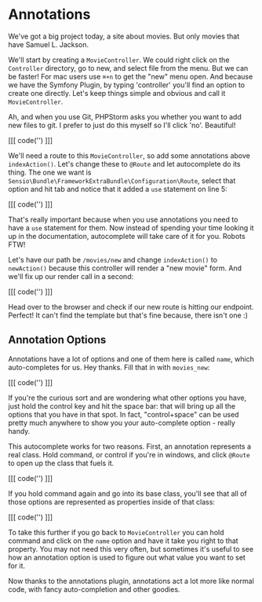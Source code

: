 # Annotations

We've got a big project today, a site about movies. But only movies that 
have Samuel L. Jackson.

We'll start by creating a `MovieController`. We could right click on the
`Controller` directory, go to new, and select file from the menu. But we can
be faster! For mac users use `⌘+n` to get the "new" menu open. And because
we have the Symfony Plugin, by typing 'controller' you'll find an option to create 
one directly. Let's keep things simple and obvious and call it `MovieController`.

Ah, and when you use Git, PHPStorm asks you whether you want to add new files to
git. I prefer to just do this myself so I'll click 'no'. Beautiful!

[[[ code('') ]]]

We'll need a route to this `MovieController`, so add some annotations above `indexAction()`.
Let's change these to `@Route` and let autocomplete do its thing. The one we want is
`Sensio\Bundle\FrameworkExtraBundle\Configuration\Route`, select that option and hit
tab and notice that it added a `use` statement on line 5:

[[[ code('') ]]]

That's really important because when you use annotations you need to have a `use` statement
for them. Now instead of spending your time looking it up in the documentation, autocomplete
will take care of it for you. Robots FTW!

Let's have our path be `/movies/new` and change `indexAction()` to `newAction()` because
this controller will render a "new movie" form. And we'll fix up our render call in a second:

[[[ code('') ]]]

Head over to the browser and check if our new route is hitting our endpoint. Perfect! It can't
find the template but that's fine because, there isn't one :)

## Annotation Options

Annotations have a lot of options and one of them here is called `name`, which auto-completes
for us. Hey thanks. Fill that in with `movies_new`:

[[[ code('') ]]]

If you're the curious sort and are wondering what other options you have, just hold the control
key and hit the space bar: that will bring up all the options that you have in that spot. In
fact, "control+space" can be used pretty much anywhere to show you your auto-complete option -
really handy.

This autocomplete works for two reasons. First, an annotation represents a real class. Hold
command, or control if you're in windows, and click `@Route` to open up the class that fuels
it.

[[[ code('') ]]]

If you hold command again and go into its base class, you'll see that all of those
options are represented as properties inside of that class:

[[[ code('') ]]]

To take this further if you go back to `MovieController` you can hold command and click on
the `name` option and have it take you right to that property. You may not need this very
often, but sometimes it's useful to see how an annotation option is used to figure out what
value you want to set for it.

Now thanks to the annotations plugin, annotations act a lot more like normal code, with fancy
auto-completion and other goodies.
